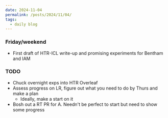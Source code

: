 ```yaml
---
date: 2024-11-04
permalink: /posts/2024/11/04/
tags:
  - daily blog
---
```


### Friday/weekend
- First draft of HTR-ICL write-up and promising experiments for Bentham and IAM

### TODO
- Chuck overnight exps into HTR Overleaf
- Assess progress on LR, figure out what you need to do by Thurs and make a plan
  - Ideally, make a start on it
- Bosh out a RT PR for A. Needn't be perfect to start but need to show some progress 

